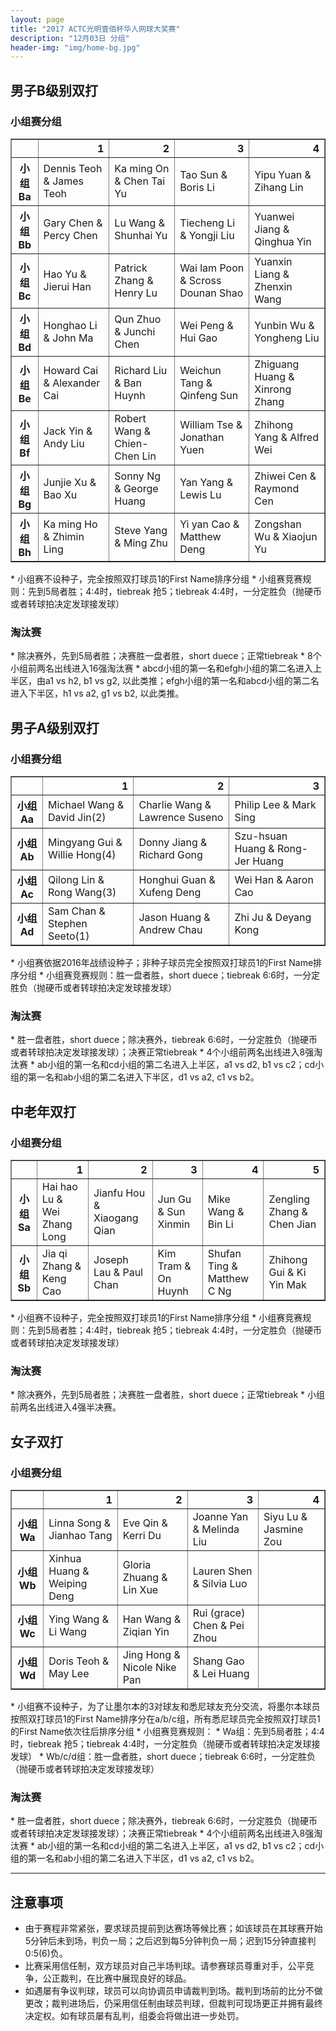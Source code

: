 ```yaml
---
layout: page
title: "2017 ACTC光明壹佰杯华人网球大奖赛"
description: "12月03日 分组"
header-img: "img/home-bg.jpg"
---
```


<h2><p class="text-center">男子B级别双打</p></h2>
<h3>小组赛分组</h3>
<table border="1" class="dataframe">
  <thead>
    <tr style="text-align: right;">
      <th></th>
      <th>1</th>
      <th>2</th>
      <th>3</th>
      <th>4</th>
    </tr>
  </thead>
  <tbody>
    <tr>
      <th>小组Ba</th>
      <td>Dennis Teoh &amp; James Teoh</td>
      <td>Ka ming On &amp; Chen Tai Yu</td>
      <td>Tao Sun &amp; Boris Li</td>
      <td>Yipu Yuan &amp; Zihang Lin</td>
    </tr>
    <tr>
      <th>小组Bb</th>
      <td>Gary Chen &amp; Percy Chen</td>
      <td>Lu Wang &amp; Shunhai Yu</td>
      <td>Tiecheng Li &amp; Yongji Liu</td>
      <td>Yuanwei Jiang &amp; Qinghua Yin</td>
    </tr>
    <tr>
      <th>小组Bc</th>
      <td>Hao Yu &amp; Jierui Han</td>
      <td>Patrick Zhang &amp; Henry Lu</td>
      <td>Wai lam Poon &amp; Scross Dounan Shao</td>
      <td>Yuanxin Liang &amp; Zhenxin Wang</td>
    </tr>
    <tr>
      <th>小组Bd</th>
      <td>Honghao Li &amp; John Ma</td>
      <td>Qun Zhuo &amp; Junchi Chen</td>
      <td>Wei Peng &amp; Hui Gao</td>
      <td>Yunbin Wu &amp; Yongheng Liu</td>
    </tr>
    <tr>
      <th>小组Be</th>
      <td>Howard Cai &amp; Alexander Cai</td>
      <td>Richard Liu &amp; Ban Huynh</td>
      <td>Weichun Tang &amp; Qinfeng Sun</td>
      <td>Zhiguang Huang &amp; Xinrong Zhang</td>
    </tr>
    <tr>
      <th>小组Bf</th>
      <td>Jack Yin &amp; Andy Liu</td>
      <td>Robert Wang &amp; Chien-Chen Lin</td>
      <td>William Tse &amp; Jonathan Yuen</td>
      <td>Zhihong Yang &amp; Alfred Wei</td>
    </tr>
    <tr>
      <th>小组Bg</th>
      <td>Junjie Xu &amp; Bao Xu</td>
      <td>Sonny Ng &amp; George Huang</td>
      <td>Yan Yang &amp; Lewis Lu</td>
      <td>Zhiwei Cen &amp; Raymond Cen</td>
    </tr>
    <tr>
      <th>小组Bh</th>
      <td>Ka ming Ho &amp; Zhimin Ling</td>
      <td>Steve Yang &amp; Ming Zhu</td>
      <td>Yi yan Cao &amp; Matthew Deng</td>
      <td>Zongshan Wu &amp; Xiaojun Yu</td>
    </tr>
  </tbody>
</table>
* 小组赛不设种子，完全按照双打球员1的First Name排序分组
* 小组赛竞赛规则：先到5局者胜；4:4时，tiebreak 抢5；tiebreak 4:4时，一分定胜负（抛硬币或者转球拍决定发球接发球）
<h3>淘汰赛</h3>
* 除决赛外，先到5局者胜；决赛胜一盘者胜，short duece；正常tiebreak
* 8个小组前两名出线进入16强淘汰赛
* abcd小组的第一名和efgh小组的第二名进入上半区，由a1 vs h2, b1 vs g2, 以此类推；efgh小组的第一名和abcd小组的第二名进入下半区，h1 vs a2, g1 vs b2, 以此类推。

<h2><p class="text-center">男子A级别双打</p></h2>
<h3>小组赛分组</h3>
<table border="1" class="dataframe">
  <thead>
    <tr style="text-align: right;">
      <th></th>
      <th>1</th>
      <th>2</th>
      <th>3</th>
    </tr>
  </thead>
  <tbody>
    <tr>
      <th>小组Aa</th>
      <td>Michael Wang &amp; David Jin(2)</td>
      <td>Charlie Wang &amp; Lawrence Suseno</td>
      <td>Philip Lee &amp; Mark Sing</td>
    </tr>
    <tr>
      <th>小组Ab</th>
      <td>Mingyang Gui &amp; Willie Hong(4)</td>
      <td>Donny Jiang &amp; Richard Gong</td>
      <td>Szu-hsuan Huang &amp; Rong-Jer Huang</td>
    </tr>
    <tr>
      <th>小组Ac</th>
      <td>Qilong Lin &amp; Rong Wang(3)</td>
      <td>Honghui Guan &amp; Xufeng Deng</td>
      <td>Wei Han &amp; Aaron Cao</td>
    </tr>
    <tr>
      <th>小组Ad</th>
      <td>Sam Chan &amp; Stephen Seeto(1)</td>
      <td>Jason Huang &amp; Andrew Chau</td>
      <td>Zhi Ju &amp; Deyang Kong</td>
    </tr>
  </tbody>
</table>
* 小组赛依据2016年战绩设种子；非种子球员完全按照双打球员1的First Name排序分组
* 小组赛竞赛规则：胜一盘者胜，short duece；tiebreak 6:6时，一分定胜负（抛硬币或者转球拍决定发球接发球）
<h3>淘汰赛</h3>
* 胜一盘者胜，short duece；除决赛外，tiebreak 6:6时，一分定胜负（抛硬币或者转球拍决定发球接发球）；决赛正常tiebreak
* 4个小组前两名出线进入8强淘汰赛
* ab小组的第一名和cd小组的第二名进入上半区，a1 vs d2, b1 vs c2；cd小组的第一名和ab小组的第二名进入下半区，d1 vs a2, c1 vs b2。

<h2><p class="text-center">中老年双打</p></h2>
<h3>小组赛分组</h3>
<table border="1" class="dataframe">
  <thead>
    <tr style="text-align: right;">
      <th></th>
      <th>1</th>
      <th>2</th>
      <th>3</th>
      <th>4</th>
      <th>5</th>
    </tr>
  </thead>
  <tbody>
    <tr>
      <th>小组Sa</th>
      <td>Hai hao Lu &amp; Wei Zhang Long</td>
      <td>Jianfu Hou &amp; Xiaogang Qian</td>
      <td>Jun Gu &amp; Sun Xinmin</td>
      <td>Mike Wang &amp; Bin Li</td>
      <td>Zengling Zhang &amp; Chen Jian</td>
    </tr>
    <tr>
      <th>小组Sb</th>
      <td>Jia qi Zhang &amp; Keng Cao</td>
      <td>Joseph Lau &amp; Paul Chan</td>
      <td>Kim Tram &amp; On Huynh</td>
      <td>Shufan Ting &amp; Matthew C Ng</td>
      <td>Zhihong Gui &amp; Ki Yin Mak</td>
    </tr>
  </tbody>
</table>
* 小组赛不设种子，完全按照双打球员1的First Name排序分组
* 小组赛竞赛规则：先到5局者胜；4:4时，tiebreak 抢5；tiebreak 4:4时，一分定胜负（抛硬币或者转球拍决定发球接发球）
<h3>淘汰赛</h3>
* 除决赛外，先到5局者胜；决赛胜一盘者胜，short duece；正常tiebreak
* 小组前两名出线进入4强半决赛。

<h2><p class="text-center">女子双打</p></h2>
<h3>小组赛分组</h3>
<table border="1" class="dataframe">
  <thead>
    <tr style="text-align: right;">
      <th></th>
      <th>1</th>
      <th>2</th>
      <th>3</th>
      <th>4</th>
    </tr>
  </thead>
  <tbody>
    <tr>
      <th>小组Wa</th>
      <td>Linna Song &amp; Jianhao Tang</td>
      <td>Eve Qin &amp; Kerri Du</td>
      <td>Joanne Yan &amp; Melinda Liu</td>
      <td>Siyu Lu &amp; Jasmine Zou</td>
    </tr>
    <tr>
      <th>小组Wb</th>
      <td>Xinhua Huang &amp; Weiping Deng</td>
      <td>Gloria Zhuang &amp; Lin Xue</td>
      <td>Lauren Shen &amp; Silvia Luo</td>
      <td></td>
    </tr>
    <tr>
      <th>小组Wc</th>
      <td>Ying Wang &amp; Li Wang</td>
      <td>Han Wang &amp; Ziqian Yin</td>
      <td>Rui (grace) Chen &amp; Pei Zhou</td>
      <td></td>
    </tr>
    <tr>
      <th>小组Wd</th>
      <td>Doris Teoh &amp; May Lee</td>
      <td>Jing Hong &amp; Nicole Nike Pan</td>
      <td>Shang Gao &amp; Lei Huang</td>
      <td></td>
    </tr>
  </tbody>
</table>
* 小组赛不设种子，为了让墨尔本的3对球友和悉尼球友充分交流，将墨尔本球员按照双打球员1的First Name排序分在a/b/c组，所有悉尼球员完全按照双打球员1的First Name依次往后排序分组
* 小组赛竞赛规则：
  * Wa组：先到5局者胜；4:4时，tiebreak 抢5；tiebreak 4:4时，一分定胜负（抛硬币或者转球拍决定发球接发球）
  * Wb/c/d组：胜一盘者胜，short duece；tiebreak 6:6时，一分定胜负（抛硬币或者转球拍决定发球接发球）
<h3>淘汰赛</h3>
* 胜一盘者胜，short duece；除决赛外，tiebreak 6:6时，一分定胜负（抛硬币或者转球拍决定发球接发球）；决赛正常tiebreak
* 4个小组前两名出线进入8强淘汰赛
* ab小组的第一名和cd小组的第二名进入上半区，a1 vs d2, b1 vs c2；cd小组的第一名和ab小组的第二名进入下半区，d1 vs a2, c1 vs b2。


____

<h2>注意事项</h2>

* 由于赛程非常紧张，要求球员提前到达赛场等候比赛；如该球员在其球赛开始5分钟后未到场，判负一局；之后迟到每5分钟判负一局；迟到15分钟直接判0:5(6)负。
* 比赛采用信任制，双方球员对自己半场判球。请参赛球员尊重对手，公平竞争，公正裁判，在比赛中展现良好的球品。
* 如遇屡有争议判球，球员可以向协调员申请裁判到场。裁判到场前的比分不做更改；裁判进场后，仍采用信任制由球员判球，但裁判可现场更正并拥有最终决定权。如有球员屡有乱判，组委会将做出进一步处罚。

